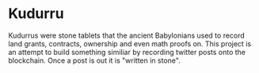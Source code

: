 # Kudurru

Kudurrus were stone tablets that the ancient Babylonians used to record land grants, contracts, ownership and even math proofs on. This project is an attempt to build something similiar by recording twitter posts onto the blockchain. Once a post is out it is "written in stone".
